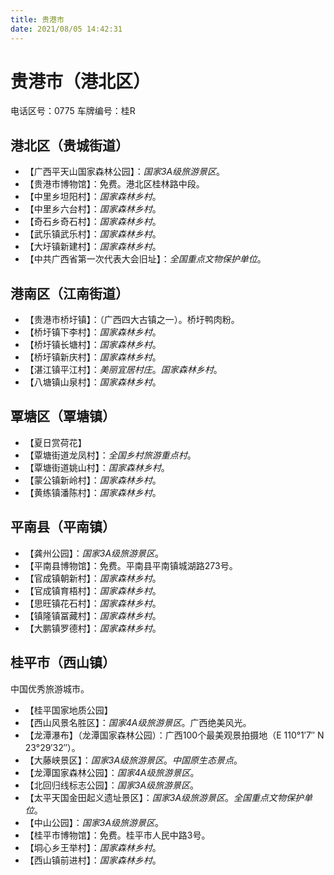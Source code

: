 ```yaml
---
title: 贵港市
date: 2021/08/05 14:42:31
---
```


# 贵港市（港北区）
电话区号：0775
车牌编号：桂R
## 港北区（贵城街道）
* 【广西平天山国家森林公园】：*国家3A级旅游景区*。
* 【贵港市博物馆】：免费。港北区桂林路中段。
* 【中里乡坦阳村】：*国家森林乡村*。
* 【中里乡六台村】：*国家森林乡村*。
* 【奇石乡奇石村】：*国家森林乡村*。
* 【武乐镇武乐村】：*国家森林乡村*。
* 【大圩镇新建村】：*国家森林乡村*。
* 【中共广西省第一次代表大会旧址】：*全国重点文物保护单位*。
## 港南区（江南街道）
* 【贵港市桥圩镇】：（广西四大古镇之一）。桥圩鸭肉粉。
* 【桥圩镇下李村】：*国家森林乡村*。
* 【桥圩镇长塘村】：*国家森林乡村*。
* 【桥圩镇新庆村】：*国家森林乡村*。
* 【湛江镇平江村】：*美丽宜居村庄*。*国家森林乡村*。
* 【八塘镇山泉村】：*国家森林乡村*。
## 覃塘区（覃塘镇）
* 【夏日赏荷花】
* 【覃塘街道龙凤村】：*全国乡村旅游重点村*。
* 【覃塘街道姚山村】：*国家森林乡村*。
* 【蒙公镇新岭村】：*国家森林乡村*。
* 【黄练镇潘陈村】：*国家森林乡村*。
## 平南县（平南镇）
* 【龚州公园】：*国家3A级旅游景区*。
* 【平南县博物馆】：免费。平南县平南镇城湖路273号。
* 【官成镇朝新村】：*国家森林乡村*。
* 【官成镇育梧村】：*国家森林乡村*。
* 【思旺镇花石村】：*国家森林乡村*。
* 【镇隆镇冨藏村】：*国家森林乡村*。
* 【大鹏镇罗德村】：*国家森林乡村*。
## 桂平市（西山镇）
中国优秀旅游城市。
* 【桂平国家地质公园】
* 【西山风景名胜区】：*国家4A级旅游景区*。广西绝美风光。
* 【龙潭瀑布】（龙潭国家森林公园）：广西100个最美观景拍摄地（E 110°1′7″ N 23°29′32″）。
* 【大藤峡景区】：*国家3A级旅游景区*。*中国原生态景点*。
* 【龙潭国家森林公园】：*国家4A级旅游景区*。
* 【北回归线标志公园】：*国家3A级旅游景区*。
* 【太平天国金田起义遗址景区】：*国家3A级旅游景区*。*全国重点文物保护单位*。
* 【中山公园】：*国家3A级旅游景区*。
* 【桂平市博物馆】：免费。桂平市人民中路3号。
* 【垌心乡王举村】：*国家森林乡村*。
* 【西山镇前进村】：*国家森林乡村*。
